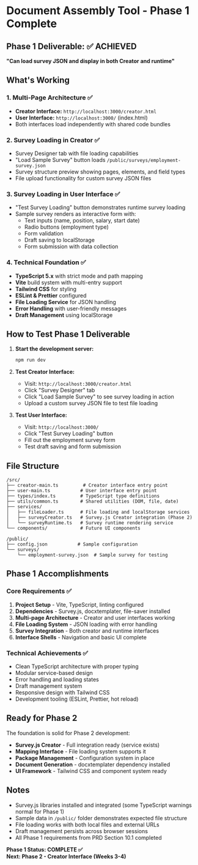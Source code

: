 # Document Assembly Tool - Phase 1 Complete

## Phase 1 Deliverable: ✅ ACHIEVED
**"Can load survey JSON and display in both Creator and runtime"**

## What's Working

### 1. Multi-Page Architecture ✅
- **Creator Interface:** `http://localhost:3000/creator.html`
- **User Interface:** `http://localhost:3000/` (index.html)
- Both interfaces load independently with shared code bundles

### 2. Survey Loading in Creator ✅
- Survey Designer tab with file loading capabilities
- "Load Sample Survey" button loads `/public/surveys/employment-survey.json`
- Survey structure preview showing pages, elements, and field types
- File upload functionality for custom survey JSON files

### 3. Survey Loading in User Interface ✅
- "Test Survey Loading" button demonstrates runtime survey loading
- Sample survey renders as interactive form with:
  - Text inputs (name, position, salary, start date)
  - Radio buttons (employment type)
  - Form validation
  - Draft saving to localStorage
  - Form submission with data collection

### 4. Technical Foundation ✅
- **TypeScript 5.x** with strict mode and path mapping
- **Vite** build system with multi-entry support
- **Tailwind CSS** for styling
- **ESLint & Prettier** configured
- **File Loading Service** for JSON handling
- **Error Handling** with user-friendly messages
- **Draft Management** using localStorage

## How to Test Phase 1 Deliverable

1. **Start the development server:**
   ```bash
   npm run dev
   ```

2. **Test Creator Interface:**
   - Visit: `http://localhost:3000/creator.html`
   - Click "Survey Designer" tab
   - Click "Load Sample Survey" to see survey loading in action
   - Upload a custom survey JSON file to test file loading

3. **Test User Interface:**
   - Visit: `http://localhost:3000/`
   - Click "Test Survey Loading" button
   - Fill out the employment survey form
   - Test draft saving and form submission

## File Structure

```
/src/
├── creator-main.ts         # Creator interface entry point
├── user-main.ts           # User interface entry point
├── types/index.ts         # TypeScript type definitions
├── utils/common.ts        # Shared utilities (DOM, file, date)
├── services/
│   ├── fileLoader.ts      # File loading and localStorage services
│   ├── surveyCreator.ts   # Survey.js Creator integration (Phase 2)
│   └── surveyRuntime.ts   # Survey runtime rendering service
└── components/            # Future UI components

/public/
├── config.json           # Sample configuration
└── surveys/
    └── employment-survey.json  # Sample survey for testing
```

## Phase 1 Accomplishments

### Core Requirements ✅
1. **Project Setup** - Vite, TypeScript, linting configured
2. **Dependencies** - Survey.js, docxtemplater, file-saver installed
3. **Multi-page Architecture** - Creator and user interfaces working
4. **File Loading System** - JSON loading with error handling
5. **Survey Integration** - Both creator and runtime interfaces
6. **Interface Shells** - Navigation and basic UI complete

### Technical Achievements ✅
- Clean TypeScript architecture with proper typing
- Modular service-based design
- Error handling and loading states
- Draft management system
- Responsive design with Tailwind CSS
- Development tooling (ESLint, Prettier, hot reload)

## Ready for Phase 2

The foundation is solid for Phase 2 development:
- **Survey.js Creator** - Full integration ready (service exists)
- **Mapping Interface** - File loading system supports it
- **Package Management** - Configuration system in place
- **Document Generation** - docxtemplater dependency installed
- **UI Framework** - Tailwind CSS and component system ready

## Notes

- Survey.js libraries installed and integrated (some TypeScript warnings normal for Phase 1)
- Sample data in `/public/` folder demonstrates expected file structure
- File loading works with both local files and external URLs
- Draft management persists across browser sessions
- All Phase 1 requirements from PRD Section 10.1 completed

**Phase 1 Status: COMPLETE ✅**  
**Next: Phase 2 - Creator Interface (Weeks 3-4)**